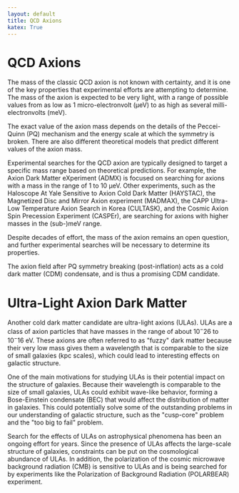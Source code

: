 ```yaml
---
layout: default
title: QCD Axions
katex: True
---
```


# QCD Axions

The mass of the classic QCD axion is not known with certainty, and it is one of the key properties that experimental efforts are attempting to determine. The mass of the axion is expected to be very light, with a range of possible values from as low as 1 micro-electronvolt (μeV) to as high as several milli-electronvolts (meV).

The exact value of the axion mass depends on the details of the Peccei-Quinn (PQ) mechanism and the energy scale at which the symmetry is broken. There are also different theoretical models that predict different values of the axion mass.

Experimental searches for the QCD axion are typically designed to target a specific mass range based on theoretical predictions. For example, the Axion Dark Matter eXperiment (ADMX) is focused on searching for axions with a mass in the range of 1 to 10 μeV. Other experiments, such as the Haloscope At Yale Sensitive to Axion Cold Dark Matter (HAYSTAC), the Magnetized Disc and Mirror Axion experiment (MADMAX), the CAPP Ultra-Low Temperature Axion Search in Korea (CULTASK), and the Cosmic Axion Spin Precession Experiment (CASPEr), are searching for axions with higher masses in the (sub-)meV range.

Despite decades of effort, the mass of the axion remains an open question, and further experimental searches will be necessary to determine its properties.

The axion field after PQ symmetry breaking (post-inflation) acts as a cold dark matter (CDM) condensate, and is thus a promising CDM candidate.

# Ultra-Light Axion Dark Matter

Another cold dark matter candidate are ultra-light axions (ULAs). ULAs are a class of axion particles that have masses in the range of about $10^-26$ to $10^-16$ eV. These axions are often referred to as "fuzzy" dark matter because their very low mass gives them a wavelength that is comparable to the size of small galaxies (kpc scales), which could lead to interesting effects on galactic structure.

One of the main motivations for studying ULAs is their potential impact on the structure of galaxies. Because their wavelength is comparable to the size of small galaxies, ULAs could exhibit wave-like behavior, forming a Bose-Einstein condensate (BEC) that would affect the distribution of matter in galaxies. This could potentially solve some of the outstanding problems in our understanding of galactic structure, such as the "cusp-core" problem and the "too big to fail" problem.

Search for the effects of ULAs on astrophysical phenomena has been an ongoing effort for years. Since the presence of ULAs affects the large-scale structure of galaxies, constraints can be put on the cosmological abundance of ULAs. In addition, the polarization of the cosmic microwave background radiation (CMB) is sensitive to ULAs and is being searched for by experiments like the Polarization of Background Radiation (POLARBEAR) experiment.